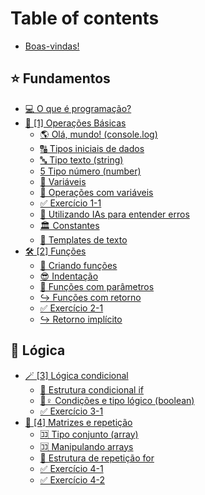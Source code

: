 # Table of contents

* [Boas-vindas!](README.md)

## ⭐ Fundamentos

* [💻 O que é programação?](fundamentos/o-que-e-programacao.md)
* [👶 \[1\] Operações Básicas](fundamentos/1-operacoes-basicas/README.md)
  * [🌎 Olá, mundo! (console.log)](fundamentos/1-operacoes-basicas/ola-mundo-console.log.md)
  * [🔠 Tipos iniciais de dados](fundamentos/1-operacoes-basicas/tipos-iniciais-de-dados.md)
  * [🔤 Tipo texto (string)](fundamentos/1-operacoes-basicas/tipo-texto-string.md)
  * [5 Tipo número (number)](fundamentos/1-operacoes-basicas/tipo-numero-number.md)
  * [🧩 Variáveis](fundamentos/1-operacoes-basicas/variaveis.md)
  * [🧪 Operações com variáveis](fundamentos/1-operacoes-basicas/operacoes-com-variaveis.md)
  * [✅ Exercício 1-1](fundamentos/1-operacoes-basicas/exercicio-1-1.md)
  * [🧠 Utilizando IAs para entender erros](fundamentos/1-operacoes-basicas/utilizando-ias-para-entender-erros.md)
  * [🏛 Constantes](fundamentos/1-operacoes-basicas/constantes.md)
  * [🔳 Templates de texto](fundamentos/1-operacoes-basicas/templates-de-texto.md)
* [🛠 \[2\] Funções](fundamentos/2-funcoes/README.md)
  * [🔧 Criando funções](fundamentos/2-funcoes/criando-funcoes.md)
  * [😎 Indentação](fundamentos/2-funcoes/indentacao.md)
  * [🚜 Funções com parâmetros](fundamentos/2-funcoes/funcoes-com-parametros.md)
  * [↪ Funções com retorno](fundamentos/2-funcoes/funcoes-com-retorno.md)
  * [✅ Exercício 2-1](fundamentos/2-funcoes/exercicio-2-1.md)
  * [↪ Retorno implícito](fundamentos/2-funcoes/retorno-implicito.md)

## 🔀 Lógica

* [🪄 \[3\] Lógica condicional](logica/3-logica-condicional/README.md)
  * [🤔 Estrutura condicional if](logica/3-logica-condicional/estrutura-condicional-if.md)
  * [🙆♀ Condições e tipo lógico (boolean)](logica/3-logica-condicional/condicoes-e-tipo-logico-boolean.md)
  * [✅ Exercício 3-1](logica/3-logica-condicional/exercicio-3-1.md)
* [🔂 \[4\] Matrizes e repetição](logica/4-matrizes-e-repeticao/README.md)
  * [🈁 Tipo conjunto (array)](logica/4-matrizes-e-repeticao/tipo-conjunto-array.md)
  * [🈁 Manipulando arrays](logica/4-matrizes-e-repeticao/manipulando-arrays.md)
  * [🔄 Estrutura de repetição for](logica/4-matrizes-e-repeticao/estrutura-de-repeticao-for.md)
  * [✅ Exercício 4-1](logica/4-matrizes-e-repeticao/exercicio-4-1.md)
  * [✅ Exercício 4-2](logica/4-matrizes-e-repeticao/exercicio-4-2.md)
